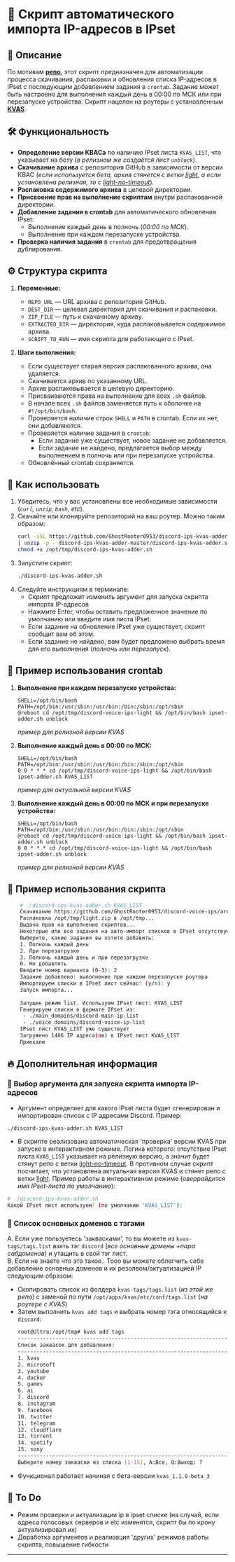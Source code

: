 # 📌 Скрипт автоматического импорта IP-адресов в IPset

## 📖 Описание

По мотивам **[репо](https://github.com/GhostRooter0953/discord-voice-ips)**, этот скрипт предназначен для автоматизации процесса скачивания, распаковки и обновления списка IP-адресов в IPset с последующим добавлением задания в `crontab`. Задание может быть настроено для выполнения каждый день в 00:00 по МСК или при перезапуске устройства. Скрипт нацелен на роутеры с установленным **[KVAS](https://github.com/qzeleza/kvas)**.

## 🛠 Функциональность

- **Определение версии КВАСа** по наличию IPset листа `KVAS_LIST`, что указывает на бету (_в релизном же создаётся лист `unblock`_).
- **Скачивание архива** с репозитория GitHub в зависимости от версии КВАС (_если используется бета, архив стянется с ветки [light](https://github.com/GhostRooter0953/discord-voice-ips/tree/light), а если установлена релизная, то с [light-no-timeout](https://github.com/GhostRooter0953/discord-voice-ips/tree/light-no-timeout)_).
- **Распаковка содержимого архива** в целевой директории.
- **Присвоение прав на выполнение скриптам** внутри распакованной директории.
- **Добавление задания в crontab** для автоматического обновления IPset:
  - Выполнение каждый день в полночь (_00:00 по МСК_).
  - Выполнение при каждом перезапуске устройства.
- **Проверка наличия задания** в `crontab` для предотвращения дублирования.

## ⚙️ Структура скрипта

1. **Переменные:**
   - `REPO_URL` — URL архива с репозитория GitHub.
   - `DEST_DIR` — целевая директория для скачивания и распаковки.
   - `ZIP_FILE` — путь к скачанному архиву.
   - `EXTRACTED_DIR` — директория, куда распаковывается содержимое архива.
   - `SCRIPT_TO_RUN` — имя скрипта для работающего с IPset.

2. **Шаги выполнения:**
   - Если существует старая версия распакованного архива, она удаляется.
   - Скачивается архив по указанному URL.
   - Архив распаковывается в целевую директорию.
   - Присваиваются права на выполнение для всех `.sh` файлов.
   - В начале всех `.sh` файлов заменяется путь к оболочке на `#!/opt/bin/bash`.
   - Проверяется наличие строк `SHELL` и `PATH` в crontab. Если их нет, они добавляются.
   - Проверяется наличие задания в `crontab`:
     - Если задание уже существует, новое задание не добавляется.
     - Если задание не найдено, предлагается выбор между выполнением в полночь или при перезапуске устройства.
   - Обновлённый crontab сохраняется.

## 🚀 Как использовать

1. Убедитесь, что у вас установлены все необходимые зависимости (_`curl`, `unzip`, `bash`, еtc_).
2. Скачайте или клонируйте репозиторий на ваш роутер. Можно таким образом:
    ```bash
    curl -sSL https://github.com/GhostRooter0953/discord-ips-kvas-adder/archive/refs/heads/master.zip \
    | unzip -p - discord-ips-kvas-adder-master/discord-ips-kvas-adder.sh > /opt/tmp/discord-ips-kvas-adder.sh && \
    chmod +x /opt/tmp/discord-ips-kvas-adder.sh
    ```
3. Запустите скрипт:
    ```bash
    ./discord-ips-kvas-adder.sh
    ```
5. Следуйте инструкциям в терминале:
   - Скрипт предложит изменить аргумент для запуска скрипта импорта IP-адресов
   - Нажмите Enter, чтобы оставить предложенное значение по умолчанию или введите имя листа IPset.
   - Если задание на обновление IPset уже существует, скрипт сообщит вам об этом.
   - Если задание не найдено, вам будет предложено выбрать время для его выполнения (_полночь или перезапуск_).

## 🚀 Пример использования crontab

1. **Выполнение при каждом перезапуске устройства:**
    ```crontab
    SHELL=/opt/bin/bash
    PATH=/opt/bin:/usr/sbin:/usr/bin:/bin:/sbin:/opt/sbin
    @reboot cd /opt/tmp/discord-voice-ips-light && /opt/bin/bash ipset-adder.sh unblock
    ```
    _пример для релизной версии KVAS_

2. **Выполнение каждый день в 00:00 по МСК:**
    ```crontab
    SHELL=/opt/bin/bash
    PATH=/opt/bin:/usr/sbin:/usr/bin:/bin:/sbin:/opt/sbin
    0 0 * * * cd /opt/tmp/discord-voice-ips-light && /opt/bin/bash ipset-adder.sh KVAS_LIST
    ```
    _пример для актуальной версии KVAS_

3. **Выполнение каждый день в 00:00 по МСК и при перезапуске устройства:**
    ```crontab
    SHELL=/opt/bin/bash
    PATH=/opt/bin:/usr/sbin:/usr/bin:/bin:/sbin:/opt/sbin
    @reboot cd /opt/tmp/discord-voice-ips-light && /opt/bin/bash ipset-adder.sh unblock
    0 0 * * * cd /opt/tmp/discord-voice-ips-light && /opt/bin/bash ipset-adder.sh unblock
    ```
    _пример для релизной версии KVAS_

## 🚀 Пример использования скрипта

```bash
    # ./discord-ips-kvas-adder.sh KVAS_LIST
    Скачивание https://github.com/GhostRooter0953/discord-voice-ips/archive/refs/heads/light.zip...
    Распаковка /opt/tmp/light.zip в /opt/tmp...
    Выдача прав на выполнение скриптов...
    Некоторые или все задания на авто-импорт списков в IPset отсутствуют
    Выберите, какие задания вы хотите добавить:
    1. Полночь каждый день
    2. При перезагрузке
    3. Полночь каждый день и при перезагрузке
    0. Не добавлять
    Введите номер варианта (0-3): 2
    Задание добавлено: выполнение при каждом перезапуске роутера
    Импортируем списки в IPset лист сейчас? (y/n): y
    Запуск импорта...
    
    Запущен режим list. Используем IPset лист: KVAS_LIST
    Генерируем списки в формате IPset из:
     - ./main_domains/discord-main-ip-list
     - ./voice_domains/discord-voice-ip-list
    IPset лист KVAS_LIST уже существует
    Загружено 1486 IP адреса(ов) в IPset лист KVAS_LIST
    Приехали
```

## 🔥 Дополнительная информация

### 🔻 Выбор аргумента для запуска скрипта импорта IP-адресов

- Аргумент определяет для какого IPset листа будет сгенерирован и импортирован список с IP адресами Discord. Пример:
```bash
./discord-ips-kvas-adder.sh KVAS_LIST
```
- В скрипте реализована автоматическая 'проверка' версии KVAS при запуске в интерактивном режиме. Логика которого: отсутствие IPset листа `KVAS_LIST` указывает на релизную версию, а значит будет стянут репо с ветки [light-no-timeout](https://github.com/GhostRooter0953/discord-voice-ips/tree/light-no-timeout). В противном случае скрипт посчитает, что установлена актуальная версия KVAS и стянет репо с ветки [light](https://github.com/GhostRooter0953/discord-voice-ips/tree/light). Пример работы в интерактивном режиме (_оверрайдится имя IPset-листа по умолчанию_):
```bash
# ./discord-ips-kvas-adder.sh
Какой IPset лист используем? (по умолчанию 'KVAS_LIST'):
```

### 🔻 Список основных доменов с тэгами

A. Если уже пользуетесь 'заквасками', то вы можете из `kvas-tags/tags.list` взять тэг `discord` (_все основные домены +пара сабдоменов_) и утащить в свой тэг лист.  
B. Если не знаете что это такое.. Тооо вы можете облегчить себе добавление основных доменов и их резолвом/актуализацией IP следующим образом:  
  - Скопировать список из фолдера `kvas-tags/tags.list` (_из этой же репо_) с заменой по пути `/opt/apps/kvas/etc/conf/tags.list` (_на роутере с KVAS_)
  - Затем выполнить `kvas add tags` и выбрать номер тэга относящийся к `discord`:
    ```bash
    root@Ultra:/opt/tmp# kvas add tags
    ----------------------------------------------------------------------------------------------------------------------------------------
    Список заквасок для добавления:
    ----------------------------------------------------------------------------------------------------------------------------------------
    1. kvas                                                                                                                     ОТСУТСТВУЕТ
    2. microsoft                                                                                                                ОТСУТСТВУЕТ
    3. youtube                                                                                                                  ОТСУТСТВУЕТ
    4. docker                                                                                                                   ОТСУТСТВУЕТ
    5. games                                                                                                                    ОТСУТСТВУЕТ
    6. ai                                                                                                                       ОТСУТСТВУЕТ
    7. discord                                                                                                                  ОТСУТСТВУЕТ
    8. instagram                                                                                                                ОТСУТСТВУЕТ
    9. facebook                                                                                                                 ОТСУТСТВУЕТ
    10. twitter                                                                                                                 ОТСУТСТВУЕТ
    11. telegram                                                                                                                ОТСУТСТВУЕТ
    12. cloudflare                                                                                                              ОТСУТСТВУЕТ
    13. torrent                                                                                                                 ОТСУТСТВУЕТ
    14. spotify                                                                                                                 ОТСУТСТВУЕТ
    15. sony                                                                                                                    ОТСУТСТВУЕТ
    ----------------------------------------------------------------------------------------------------------------------------------------
    Выберите номер закваски из списка [1-15], A:Все, Q:Выход: 7
    ```
  - Функционал работает начиная с бета-версии `kvas_1.1.9-beta_3`
 
## 🔧 To Do

- Режим проверки и актуализации ip в ipset списке (на случай, если адреса голосовых серверов и etc изменятся, скрипт бы по крону актуализировал их)
- Доработка аргументов и реализация 'других' режимов работы скрипта, повышение гибкости

---
